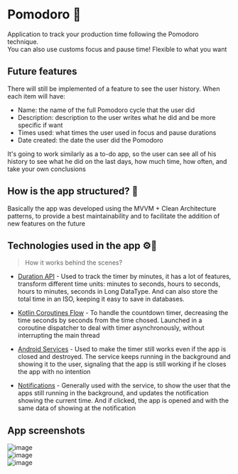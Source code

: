 # Pomodoro 🍅

Application to track your production time following the Pomodoro technique. <br>
You can also use customs focus and pause time! Flexible to what you want

## Future features 

There will still be implemented of a feature to see the user history. When each item will have:

- Name: the name of the full Pomodoro cycle that the user did
- Description: description to the user writes what he did and be more specific if want
- Times used: what times the user used in focus and pause durations
- Date created: the date the user did the Pomodoro

It's going to work similarly as a to-do app, so the user can see all of his history to see what he did on the last days, how much time, how often, and take your own conclusions

## How is the app structured? 👷

Basically the app was developed using the MVVM + Clean Architecture patterns, to provide a best maintainability and to facilitate the addition of new features on the future

## Technologies used in the app ⚙️🧰
>How it works behind the scenes?  

- [Duration API](https://kotlinlang.org/docs/time-measurement.html) - Used to track the timer by minutes, it has a lot of features, transform different time units: minutes to seconds, hours to seconds, hours to minutes, seconds in Long DataType. And can also store the total time in an ISO, keeping it easy to save in databases.

- [Kotlin Coroutines Flow](https://kotlinlang.org/docs/time-measurement.html) - To handle the countdown timer, decreasing the time seconds by seconds from the time chosed. Launched in a coroutine dispatcher to deal with timer asynchronously, without interrupting the main thread

- [Android Services](https://developer.android.com/develop/background-work/services) - Used to make the timer still works even if the app is closed and destroyed. The service keeps running in the background and showing it to the user, signaling that the app is still working if he closes the app with no intention

- [Notifications](https://developer.android.com/develop/ui/views/notifications) - Generally used with the service, to show the user that the apps still running in the background, and updates the notification showing the current time. And if clicked, the app is opened and with the same data of showing at the notification

## App screenshots

![image](https://github.com/CarlosAcioli/PomodoroTimer/assets/131110961/29cbd1dd-5b6a-4907-a177-009ab74504c3) <br>
![image](https://github.com/CarlosAcioli/PomodoroTimer/assets/131110961/f9915ca9-c8c0-4f19-9a2c-c6343f84bf5c) <br>
![image](https://github.com/CarlosAcioli/PomodoroTimer/assets/131110961/cf2454b7-763c-4c4f-9f70-77a2f904019d)



